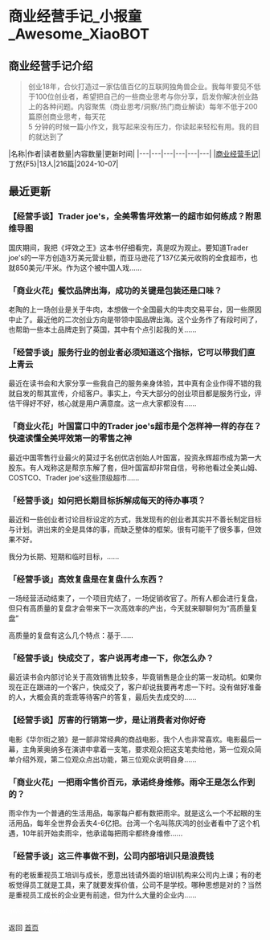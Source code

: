 # 商业经营手记_小报童_Awesome_XiaoBOT

## 商业经营手记介绍
> 创业18年，合伙打造过一家估值百亿的互联网独角兽企业。我每年要见不低于100位创业者，希望把自己的一些商业思考与你分享，启发你解决创业路上的各种问题。内容聚焦（商业思考/洞察/热门商业解读）每年不低于200篇原创商业思考，每天花  
5 分钟的时候一篇小作文，我写起来没有压力，你读起来轻松有用。我的目的就达到了  
  


|名称|作者|读者数量|内容数量|更新时间|
|---|---|---|---|---|---|
|[商业经营手记](https://xiaobot.net/p/007?refer=0b133df9-27dc-423b-8101-639049001c13)|丁然{F5}|13人|216篇|2024-10-07|

## 最近更新
### 【经营手谈】Trader joe's，全美零售坪效第一的超市如何练成？附思维导图

国庆期间，我把《坪效之王》这本书仔细看完，真是叹为观止。要知道Trader
joe's的一平方创造3万美元营业额，而亚马逊花了137亿美元收购的全食超市，也就850美元/平米。作为这个被中国人戏......

### 「商业火花」餐饮品牌出海，成功的关键是包装还是口味？

老陶的上一场创业是关于牛肉，本想做一个全国最大的牛肉交易平台，因一些原因中止了。最近他的二次创业方向是带领中国品牌出海。这个业务作了有段时间了，也帮助一些本土品牌走到了英国，其中有个点引起我的关......

### 「经营手谈」服务行业的创业者必须知道这个指标，它可以带我们直上青云

最近在读书会和大家分享一些我自己的服务亲身体验，其中真有企业作得不错的我就自发的帮其宣传，介绍客户。事实上，今天大部分的创业项目都是服务行业，评估干得好不好，核心就是用户满意度。这一点大家都没有......

### 「商业火花」叶国富口中的Trader joe's超市是个怎样神一样的存在？快速读懂全美坪效第一的零售之神

最近中国零售行业最火的莫过于名创优店创始人叶国富，投资永辉超市成为第一大股东。有人戏称这是帮京东解了套，但叶国富却非常自信，号称他看过全美山姆、COSTCO、Trader
joe's这些顶级超市......

### 「经营手谈」如何把长期目标拆解成每天的待办事项？

最近和一些创业者讨论目标设定的方式，我发现有的创业者其实并不善长制定目标与计划。讲出来的全是具体的事，而缺乏整体的框架。很有可能干了很多事，但效果不好。

我分为长期、短期和临时目标，......

### 「经营手谈」高效复盘是在复盘什么东西？

一场经营活动结束了，一个项目完结了，一场促销收官了。所有人都会进行复盘，但只有高质量的复盘才会带来下一次高效率的产出，今天就来聊聊何为“高质量复盘”

高质量的复盘有这么几个特点：基于......

### 「经营手谈」快成交了，客户说再考虑一下，你怎么办？

最近读书会内部讨论关于高效销售比较多，毕竟销售是企业的第一发动机。如果你现在正在跟进的一个客户，快成交了，客户却说我要再考虑一下时。没有做好准备的人，大概会真的乖乖等待客户的答复，最后失去成交的......

### 【经营手谈】厉害的行销第一步，是让消费者对你好奇

电影《华尔街之狼》是一部非常经典的商战电影，我个人也非常喜欢。电影最后一幕，主角莱奥纳多在演讲中拿着一支笔，要求观众把这支笔卖给他，第一位观众简单介绍外观，第二位观众点出功能，第三位观众说明自身......

### 「商业火花」一把雨伞售价百元，承诺终身维修。雨伞王是怎么作到的？

雨伞作为一个普通的生活用品，每家每户都有数把雨伞。就是这么一个不起眼的生活用品，每年全世界会丢失4-6亿把。台湾一个名叫陈庆鸿的创业者看中了这个机遇，10年前开始卖雨伞，他承诺每把雨伞都终身维修......

### 「经营手谈」这三件事做不到，公司内部培训只是浪费钱

有的老板重视员工培训与成长，愿意出钱请外面的培训机构来公司内上课；有的老板觉得员工就是工具，来了就要发挥价值，公司不是学校。哪种思想是对的？当然是重视员工成长的企业更有前途，但为什么大量的企业内......


<a href="https://github.com/Reno9527/awesome-xiaobot" style="color: white; text-decoration: none;">awesome-xiaobot</a>

返回 [首页](../README.md)
